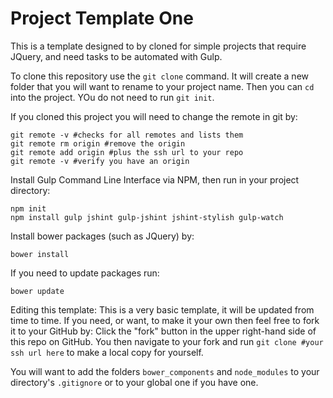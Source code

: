 # Project Template One

This is a template designed to by cloned for simple projects that require JQuery, and need tasks to be automated with Gulp.


To clone this repository use the `git clone` command. It will create a new folder that you will want to rename to your project name. Then you can `cd` into the project. YOu do not need to run `git init`.

If you cloned this project you will need to change the remote in git by:
```
git remote -v #checks for all remotes and lists them
git remote rm origin #remove the origin
git remote add origin #plus the ssh url to your repo
git remote -v #verify you have an origin
```
Install Gulp Command Line Interface via NPM, then run in your project directory:
```
npm init 
npm install gulp jshint gulp-jshint jshint-stylish gulp-watch
```
Install bower packages (such as JQuery) by:
```
bower install
```
If you need to update packages run:
```
bower update
```

Editing this template:
This is a very basic template, it will be updated from time to time. If you need, or want, to make it your own then feel free to fork it to your GitHub by:
Click the "fork" button in the upper right-hand side of this repo on GitHub. You then navigate to your fork and run `git clone #your ssh url here` to make a local copy for yourself.  

You will want to add the folders `bower_components` and `node_modules` to your directory's `.gitignore` or to your global one if you have one. 